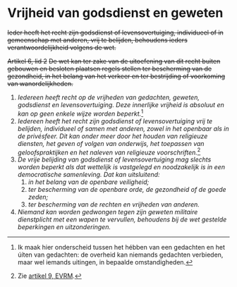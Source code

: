 # Vrijheid van godsdienst en geweten
~~Ieder heeft het recht zijn godsdienst of levensovertuiging, individueel of in gemeenschap met anderen, vrij te belijden, behoudens ieders verantwoordelijkheid volgens de wet.~~

~~Artikel 6, lid 2~~
~~De wet kan ter zake van de uitoefening van dit recht buiten gebouwen en besloten plaatsen regels stellen ter bescherming van de gezondheid, in het belang van het verkeer en ter bestrijding of voorkoming van wanordelijkheden.~~

1. *Iedereen heeft recht op de vrijheden van gedachten, geweten, godsdienst en levensovertuiging. Deze innerlijke vrijheid is absoluut en kan op geen enkele wijze worden beperkt.*[^1]
2. *Iedereen heeft het recht zijn godsdienst of levensovertuiging vrij te belijden, individueel of samen met anderen, zowel in het openbaar als in de privésfeer. Dit kan onder meer door het houden van religieuze diensten, het geven of volgen van onderwijs, het toepassen van geloofspraktijken en het naleven van religieuze voorschriften.*[^2]
3. *De vrije belijding van godsdienst of levensovertuiging mag slechts worden beperkt als dat wettelijk is vastgelegd en noodzakelijk is in een democratische samenleving. Dat kan uitsluitend:*
    1. *in het belang van de openbare veiligheid;*
    2. *ter bescherming van de openbare orde, de gezondheid of de goede zeden;*
    3. *ter bescherming van de rechten en vrijheden van anderen.*
4. *Niemand kan worden gedwongen tegen zijn geweten militaire dienstplicht met een wapen te vervullen, behoudens bij de wet gestelde beperkingen en uitzonderingen.*

[^1]: Ik maak hier onderscheid tussen het hébben van een gedachten en het úíten van gedachten: de overheid kan niemands gedachten verbieden, maar wel iemands uitingen, in bepaalde omstandigheden.
[^2]: Zie [artikel 9, EVRM](https://wetten.overheid.nl/BWBV0001000/2010-06-10#Verdrag_2_Verdragtekst_TiteldeelI_Artikel9).
